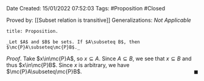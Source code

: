 <br />
<br />

Date Created: 15/01/2022 07:52:03
Tags: #Proposition #Closed
 
Proved by: [[Subset relation is transitive]]
Generalizations: _Not Applicable_

``` ad-Proposition
title: Proposition.

_Let $A$ and $B$ be sets. If $A\subseteq B$, then $\mc{P}A\subseteq\mc{P}B$._

```

_Proof_. Take $x\in\mc{P}A$, so $x\subseteq A$. Since $A\subseteq B$, we see that $x\subseteq B$ and thus $x\in\mc{P}B$. Since $x$ is arbitrary, we have $\mc{P}A\subseteq\mc{P}B$.<span style="float:right;">$\blacksquare$</span>

